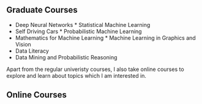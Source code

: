 
## Graduate Courses

* Deep Neural Networks                            * Statistical Machine Learning
* Self Driving Cars                               * Probabilistic Machine Learning
* Mathematics for Machine Learning                * Machine Learning in Graphics and Vision
* Data Literacy                                    
* Data Mining and Probabilistic Reasoning

Apart from the regular univeristy courses, I also take online courses to explore and learn about topics which I am interested in.

## Online Courses

